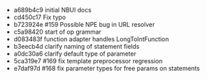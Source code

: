 - a689b4c9 initial NBUI docs
- cd450c17 Fix typo
- b723924e #159 Possible NPE bug in URL resolver
- c5a98420 start of op grammar
- d083483f function adapter handles LongToIntFunction
- b3eecb4d clarify naming of statement fields
- a0dc30a6 clarify default type of parameter
- 5ca319e7 #169 fix template preprocessor regression
- e7daf97d #168 fix parameter types for free params on statements

